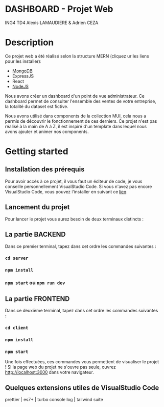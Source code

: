# DASHBOARD - Projet Web 
ING4 TD4 Alexis LAMAUDIERE & Adrien CEZA

# Description

Ce projet web a été réalisé selon la structure MERN (cliquez ur les liens pour les installer):<space><space>
- [MongoDB](https://www.mongodb.com/docs/manual/installation/) <space><space>
- ExpressJS<space><space>
- React <space><space>
- [NodeJS](https://nodejs.org/en/download/)<space><space>

Nous avons créer un dashboard d'un point de vue administrateur.<space><space>
Ce dashboard permet de consulter l'ensemble des ventes de votre entreprise, la totalité du dataset est fictive.<space><space>

Nous avons utilisé dans components de la collection MUI, cela nous a permis de découvrir le fonctionnement de ces derniers.<space><space>
Ce projet n'est pas réalisé à la main de A à Z, il est inspiré d'un template dans lequel nous avons ajouter et animer nos components.<space><space>

# Getting started

## Installation des prérequis

Pour avoir accès à ce projet, il vous faut un éditeur de code, je vous conseille personnellement VisualStudio Code.<space><space>
Si vous n'avez pas encore VisualStudio Code, vous pouvez l'installer en suivant ce [lien](https://code.visualstudio.com/download)

## Lancement du projet

Pour lancer le projet vous aurez besoin de deux terminaux distincts :

## La partie BACKEND
    
Dans ce premier terminal, tapez dans cet ordre les commandes suivantes :

### `cd server`
### `npm install`
### `npm start` ou `npm run dev`


## La partie FRONTEND

Dans ce deuxième terminal, tapez dans cet ordre les commandes suivantes :

### `cd client`
### `npm install`
### `npm start`

Une fois effectuées, ces commandes vous permettent de visualiser le projet !<space><space>
Si la page web du projet ne s'ouvre pas seule, ouvrez [http://localhost:3000](http://localhost:3000) dans votre navigateur.


## Quelques extensions utiles de VisualStudio Code

prettier | es7+ | turbo console log | tailwind suite

